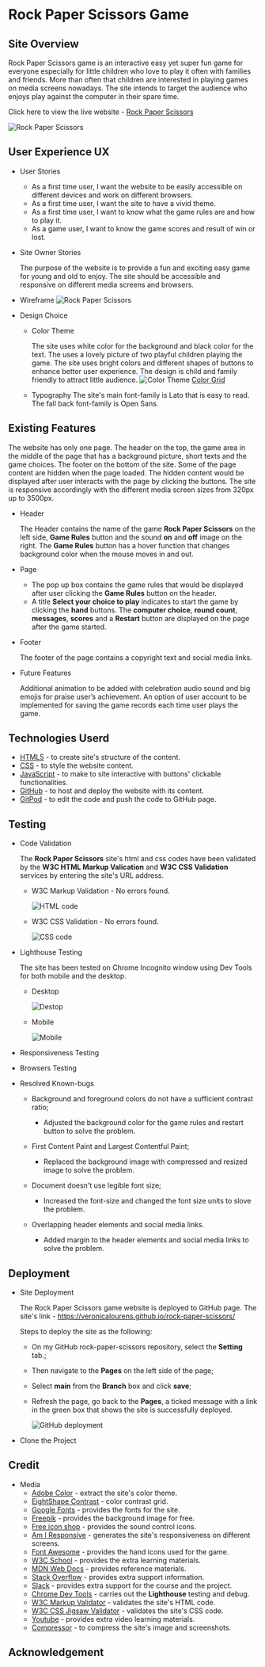 # Rock Paper Scissors Game

## Site Overview

Rock Paper Scissors game is an interactive easy yet super fun game for everyone especially for little children who love to play it often with families and friends. More than often that children are interested in playing games on media screens nowadays. The site intends to target the audience who enjoys play against the computer in their spare time. 

Click here to view the live website - [Rock Paper Scissors](https://veronicalourens.github.io/rock-paper-scissors/)

![Rock Paper Scissors](assets/readmeimg/gamepg.jpg)


## User Experience UX
* User Stories
  * As a first time user, I want the website to be easily accessible on different devices and work on different browsers.
  * As a first time user, I want the site to have a vivid theme.
  * As a first time user, I want to know what the game rules are and how to play it.
  * As a game user, I want to know the game scores and result of win or lost.
* Site Owner Stories
  
    The purpose of the website is to provide a fun and exciting easy game for young and old to enjoy. The site should be accessible and responsive on different media screens and browsers.
* Wireframe
  ![Rock Paper Scissors](assets/readmeimg/wireframe.jpg)
* Design Choice
  * Color Theme
  
      The site uses white color for the background and black color for the text. The uses a lovely picture of two playful children playing the game. The site uses bright colors and different shapes of buttons to enhance better user experience. The design is child and family friendly to attract little audience.
      ![Color Theme](assets/readmeimg/colortheme.jpg)
      [Color Grid](assets/readmeimg/colorgrid.jpg)

  * Typography
      The site's main font-family is Lato that is easy to read. The fall back font-family is Open Sans.

## Existing Features
The website has only one page. The header on the top, the game area in the middle of the page that has a background picture, short texts and the game choices. The footer on the bottom of the site. Some of the page content are hidden when the page loaded. The hidden content would be displayed after user interacts with the page by clicking the buttons. The site is responsive accordingly with the different media screen sizes from 320px up to 3500px.
* Header
  
  The Header contains the name of the game **Rock Paper Scissors** on the left side, **Game Rules** button and the sound **on** and **off** image on the right. The **Game Rules** button has a hover function that changes background color when the mouse moves in and out.
* Page 

  * The pop up box contains the game rules that would be displayed after user clicking the **Game Rules** button on the header.
  * A title **Select your choice to play** indicates to start the game by clicking the **hand** buttons. The **computer choice**, **round count**, **messages**, **scores**  and a **Restart** button are displayed on the page after the game started.


* Footer
  
  The footer of the page contains a copyright text and social media links.

* Future Features

  Additional animation to be added with celebration audio sound and big emojis for praise user’s achievement. An option of user account to be implemented for saving the game records each time user plays the game.

## Technologies Userd
* [HTML5]() - to create site's structure of the content.
* [CSS]() - to style the website content.
* [JavaScript]() - to make to site interactive with buttons' clickable functionalities.
* [GitHub]() - to host and deploy the website with its content.
* [GitPod]() - to edit the code and push the code to GitHub page.
## Testing
* Code Validation

  The **Rock Paper Scissors** site's html and css codes have been validated by the **W3C HTML Markup Valication** and **W3C CSS Validation** services by entering the site's URL address.
  * W3C Markup Validation - No errors found.
    
    ![HTML code](assets/readmeimg/w3c-html.jpg)

  * W3C CSS Validation - No errors found.

    ![CSS code](assets/readmeimg/w3c-css.jpg)


* Lighthouse Testing

  The site has been tested on Chrome Incognito window using Dev Tools for both mobile and the desktop.

  * Desktop
  
    ![Destop](assets/readmeimg/lghths-dsk.jpg)

  * Mobile

    ![Mobile](assets/readmeimg/lghths-mb.jpg)

* Responsiveness Testing
* Browsers Testing
* Resolved Known-bugs
  
  * Background and foreground colors do not have a sufficient contrast ratio;
  
    * Adjusted the background color for the game rules and restart button to solve the problem.
  
  * First Content Paint and Largest Contentful Paint;
  
    * Replaced the background image with compressed and resized image to solve the problem.
  
  * Document doesn't use legible font size;
  
    * Increased the font-size and changed the font size units to slove the problem.
  
  * Overlapping header elements and social media links.

    * Added margin to the header elements and social media links to solve the problem.



## Deployment
* Site Deployment
  
  The Rock Paper Scissors game website is deployed to GitHub page. The site's link -  https://veronicalourens.github.io/rock-paper-scissors/

  Steps to deploy the site as the following:
   * On my GitHub rock-paper-scissors repository, select the **Setting** tab.;
   * Then navigate to the **Pages** on the left side of the page;
   * Select **main** from the **Branch** box and click **save**;
   * Refresh the page, go back to the **Pages**, a ticked message with a link in the green box that shows the site is successfully deployed.
      
      ![GitHub deployment](assets/readmeimg/deploymnt.jpg)



* Clone the Project

## Credit
* Media
  * [Adobe Color](https://color.adobe.com/create/color-wheel) - extract the site's color theme.
  * [EightShape Contrast](https://contrast-grid.eightshapes.com/) - color contrast grid.
  * [Google Fonts](https://fonts.google.com/specimen/Lato#standard-styles) - provides the fonts for the site.
  * [Freepik](https://www.freepik.com/) - provides the background image for free.
  * [Free icon shop](https://freeiconshop.com/) - provides the sound control icons.
  * [Am I Responsive](http://ami.responsivedesign.is) - generates the site's responsiveness on different screens.
  * [Font Awesome](https://fontawesome.com/) - provides the hand icons used for the game.
  * [W3C School](https://www.w3schools.com/) - provides the extra learning materials.
  * [MDN Web Docs](https://developer.mozilla.org/en-US/) - provides reference materials.
  * [Stack Overflow](https://stackoverflow.com/) - provides extra support information.
  * [Slack]() - provides extra support for the course and the project.
  * [Chrome Dev Tools]() - carries out the **Lighthouse** testing and debug.
  * [W3C Markup Validator](https://validator.w3.org/) - validates the site's HTML code.
  * [W3C CSS Jigsaw Validator](https://jigsaw.w3.org/css-validator/) - validates the site's CSS code.
  * [Youtube](https://www.youtube.com/) - provides extra video learning materials.
  * [Compressor](https://compressor.io/) - to compress the site's image and screenshots.
## Acknowledgement
